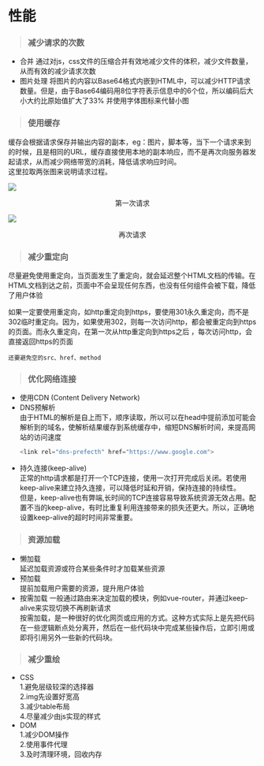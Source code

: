 # 性能

> ### 减少请求的次数 

- 合并
    通过对js，css文件的压缩合并有效地减少文件的体积，减少文件数量，从而有效的减少请求次数
- 图片处理
    将图片的内容以Base64格式内嵌到HTML中，可以减少HTTP请求数量。但是，由于Base64编码用8位字符表示信息中的6个位，所以编码后大小大约比原始值扩大了33%
    并使用字体图标来代替小图

> ### 使用缓存

缓存会根据请求保存并输出内容的副本，eg：图片，脚本等，当下一个请求来到的时候，且是相同的URL，缓存直接使用本地的副本响应，而不是再次向服务器发起请求，从而减少网络带宽的消耗，降低请求响应时间。  
这里拉取两张图来说明请求过程。

![](https://user-gold-cdn.xitu.io/2018/5/28/163a30da286b56f5?imageView2/0/w/1280/h/960/format/webp/ignore-error/1)

<center>第一次请求</center>

![](https://user-gold-cdn.xitu.io/2018/5/28/163a30d9a369b2a6?imageView2/0/w/1280/h/960/format/webp/ignore-error/1)

<center>再次请求</center>  



> ### 减少重定向

尽量避免使用重定向，当页面发生了重定向，就会延迟整个HTML文档的传输。在HTML文档到达之前，页面中不会呈现任何东西，也没有任何组件会被下载，降低了用户体验  

如果一定要使用重定向，如http重定向到https，要使用301永久重定向，而不是302临时重定向。因为，如果使用302，则每一次访问http，都会被重定向到https的页面。而永久重定向，在第一次从http重定向到https之后 ，每次访问http，会直接返回https的页面

    还要避免空的src、href、method

> ### 优化网络连接

- 使用CDN (Content Delivery Network)
- DNS预解析  
    由于HTML的解析是自上而下，顺序读取，所以可以在head中提前添加可能会解析到的域名，使解析结果缓存到系统缓存中，缩短DNS解析时间，来提高网站的访问速度
    ```javascript
    <link rel="dns-prefecth" href="https://www.google.com">
    ```
- 持久连接(keep-alive)  
    正常的http请求都是打开一个TCP连接，使用一次打开完成后关闭。若使用keep-alive来建立持久连接，可以降低时延和开销，保持连接的持续性。  
    但是，keep-alive也有弊端,长时间的TCP连接容易导致系统资源无效占用。配置不当的keep-alive，有时比重复利用连接带来的损失还更大。所以，正确地设置keep-alive的超时时间非常重要。

> ### 资源加载
- 懒加载  
    延迟加载资源或符合某些条件时才加载某些资源
- 预加载  
    提前加载用户需要的资源，提升用户体验
- 按需加载
    一般通过路由来决定加载的模块，例如vue-router，并通过keep-alive来实现切换不再刷新请求  
    按需加载，是一种很好的优化网页或应用的方式。这种方式实际上是先把代码在一些逻辑断点处分离开，然后在一些代码块中完成某些操作后，立即引用或即将引用另外一些新的代码块。

> ### 减少重绘
- CSS  
    1.避免层级较深的选择器  
    2.img先设置好宽高  
    3.减少table布局  
    4.尽量减少由js实现的样式
- DOM  
    1.减少DOM操作  
    2.使用事件代理  
    3.及时清理环境，回收内存
